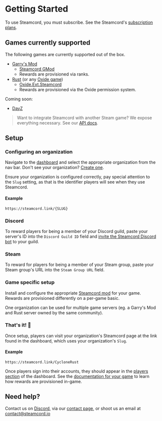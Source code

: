# Getting Started

To use Steamcord, you must subscribe. See the Steamcord's
[subscription plans](https://steamcord.io/pricing).

## Games currently supported

The following games are currently supported out of the box.

* [Garry's Mod](https://gmod.facepunch.com/)
  * [Steamcord GMod](https://github.com/Steamcord/SteamcordGMod)
  * Rewards are provisioned via ranks.
* [Rust](https://rust.facepunch.com/) (or any [Oxide game](https://umod.org/games))
  * [Oxide.Ext.Steamcord](https://github.com/Steamcord/Oxide.Ext.Steamcord)
  * Rewards are provisioned via the Oxide permission system.

Coming soon:
* [DayZ](https://github.com/Steamcord/SteamcordDayZ)

> Want to integrate Steamcord with another Steam game? We expose everything necessary. See our
[API docs](./api/).

## Setup

### Configuring an organization

Navigate to the [dashboard](https://steamcord.io/dashboard) and select the appropriate organization
from the nav bar. Don't see your organization? [Create one](https://steamcord.io/orgs/new).

Ensure your organization is configured correctly, pay special attention to the `Slug` setting, as
that is the identifier players will see when they use Steamcord.

#### Example

`https://steamcord.link/{SLUG}`

### Discord

To reward players for being a member of your Discord guild, paste your server's ID into the `Discord
Guild ID` field and [invite the Steamcord Discord bot](https://steamcord.io/bot) to your guild.

### Steam

To reward for players for being a member of your Steam group, paste your Steam group's URL into the
`Steam Group URL` field.

### Game specific setup

Install and configure the appropriate [Steamcord mod](#games-currently-supported) for your game.
Rewards are provisioned differently on a per-game basic.

One organization can be used for multiple game servers (eg. a Garry's Mod and Rust server owned by
the same community).

### That's it! :tada:

Once setup, players can visit your organization's Steamcord page at the link found in the dashboard,
which uses your organization's `Slug`.

#### Example

`https://steamcord.link/CycloneRust`

Once players sign into their accounts, they should appear in the
[players section](https://steamcord.io/dashboard/players) of the dashboard. See the
[documentation for your game](#games-currently-supported) to learn how rewards are provisioned
in-game.

## Need help?

Contact us on [Discord](https://steamcord.io/discord), via our
[contact page](https://steamcord.io/contact), or shoot us an email at contact@steamcord.io

